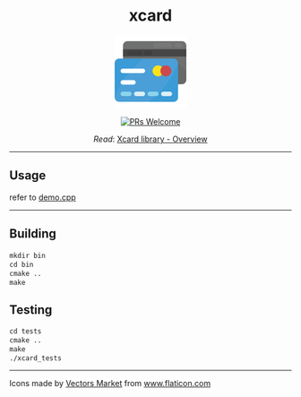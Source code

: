<div align="center">

# xcard

<img src="assets/credit-card.png" width="128" height="128" alt="Photo of 3 cats">

[![PRs Welcome](https://img.shields.io/badge/PRs-welcome-brightgreen.svg?style=flat-square)](http://makeapullrequest.com) 

*Read*: [Xcard library - Overview](https://stdin.top/posts/xcard/)

</div>

---

## Usage


refer to [demo.cpp](src/demo.cpp)

---

## Building

```
mkdir bin
cd bin
cmake ..
make
```

## Testing

```
cd tests
cmake ..
make
./xcard_tests
```


---

Icons made by <a href="https://www.flaticon.com/authors/vectors-market" title="Vectors Market">Vectors Market</a> from <a href="https://www.flaticon.com/" title="Flaticon"> www.flaticon.com</a>